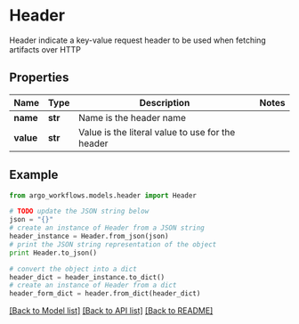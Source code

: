 # Header

Header indicate a key-value request header to be used when fetching artifacts over HTTP

## Properties

Name | Type | Description | Notes
------------ | ------------- | ------------- | -------------
**name** | **str** | Name is the header name | 
**value** | **str** | Value is the literal value to use for the header | 

## Example

```python
from argo_workflows.models.header import Header

# TODO update the JSON string below
json = "{}"
# create an instance of Header from a JSON string
header_instance = Header.from_json(json)
# print the JSON string representation of the object
print Header.to_json()

# convert the object into a dict
header_dict = header_instance.to_dict()
# create an instance of Header from a dict
header_form_dict = header.from_dict(header_dict)
```
[[Back to Model list]](../README.md#documentation-for-models) [[Back to API list]](../README.md#documentation-for-api-endpoints) [[Back to README]](../README.md)


